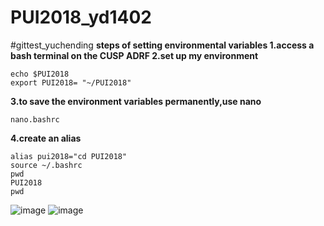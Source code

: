 # PUI2018_yd1402
#gittest_yuchending
**steps of setting environmental variables
1.access a bash terminal on the CUSP ADRF 
2.set up my environment**

```
echo $PUI2018
export PUI2018= "~/PUI2018"
```

**3.to save the environment variables permanently,use nano**
```
nano.bashrc
```

**4.create an alias**
```
alias pui2018="cd PUI2018"
source ~/.bashrc
pwd
PUI2018
pwd
```
![image](http://github.com/YuchenDing/PUI2018_yd1402/raw/master/YuchenDing/p1.png)
![image](http://github.com/YuchenDing/PUI2018_yd1402/raw/master/YuchenDing/p2.png)
